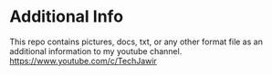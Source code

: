 # Additional Info
This repo contains pictures, docs, txt, or any other format file as an additional information to my youtube channel.
https://www.youtube.com/c/TechJawir
